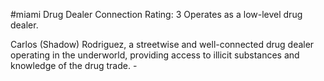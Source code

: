 #miami 
Drug Dealer
Connection Rating: 3
Operates as a low-level drug dealer.

Carlos (Shadow) Rodriguez, a streetwise and well-connected drug dealer operating in the underworld, providing access to illicit substances and knowledge of the drug trade. - 
